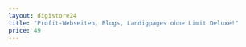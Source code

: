 ```yaml
---
layout: digistore24
title: "Profit-Webseiten, Blogs, Landigpages ohne Limit Deluxe!"
price: 49
---
```

